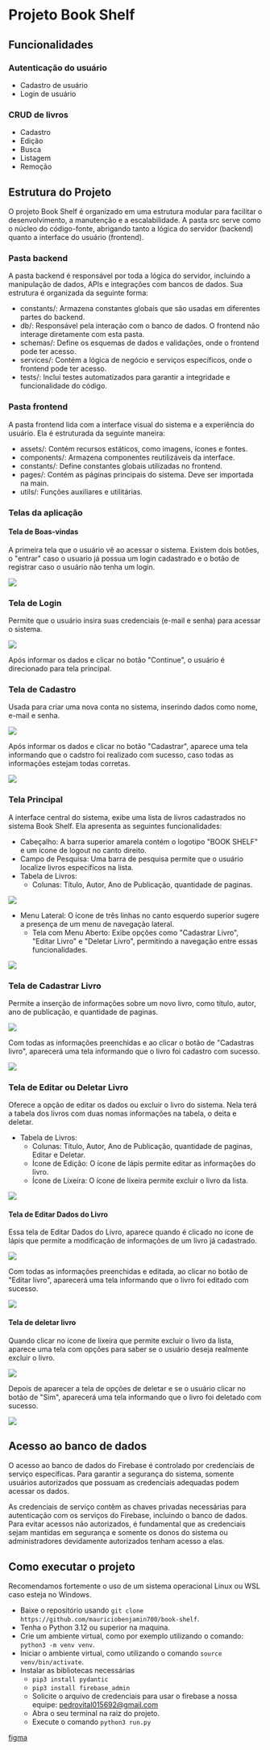 # Projeto Book Shelf

## Funcionalidades

### Autenticação do usuário

- Cadastro de usuário
- Login de usuário

### CRUD de livros

- Cadastro
- Edição
- Busca
- Listagem
- Remoção

## Estrutura do Projeto

O projeto Book Shelf é organizado em uma estrutura modular para facilitar o desenvolvimento, a manutenção e a escalabilidade. A pasta src serve como o núcleo do código-fonte, abrigando tanto a lógica do servidor (backend) quanto a interface do usuário (frontend).

### Pasta backend

A pasta backend é responsável por toda a lógica do servidor, incluindo a manipulação de dados, APIs e integrações com bancos de dados. Sua estrutura é organizada da seguinte forma:

- constants/: Armazena constantes globais que são usadas em diferentes partes do backend.
- db/: Responsável pela interação com o banco de dados. O frontend não interage diretamente com esta pasta.
- schemas/: Define os esquemas de dados e validações, onde o frontend pode ter acesso.
- services/: Contém a lógica de negócio e serviços específicos, onde o frontend pode ter acesso.
- tests/: Inclui testes automatizados para garantir a integridade e funcionalidade do código.

### Pasta frontend

A pasta frontend lida com a interface visual do sistema e a experiência do usuário. Ela é estruturada da seguinte maneira:

- assets/: Contém recursos estáticos, como imagens, ícones e fontes.
- components/: Armazena componentes reutilizáveis da interface.
- constants/: Define constantes globais utilizadas no frontend.
- pages/: Contém as páginas principais do sistema. Deve ser importada na main.
- utils/: Funções auxiliares e utilitárias.

### Telas da aplicação

#### Tela de Boas-vindas

A primeira tela que o usuário vê ao acessar o sistema. Existem dois botões, o "entrar" caso o usuario já possua um login cadastrado e o botão de registrar caso o usuário não tenha um login.

![](./docs/images/Tela%20de%20boas-vindas%20-%20Desktop.png)

### Tela de Login

Permite que o usuário insira suas credenciais (e-mail e senha) para acessar o sistema.

![](./docs/images/Tela%20de%20login%20-%20Desktop.png)

Após informar os dados e clicar no botão "Continue", o usuário é direcionado para tela principal.

### Tela de Cadastro

Usada para criar uma nova conta no sistema, inserindo dados como nome, e-mail e senha.

![](./docs/images/Tela%20de%20Cadastro%20-%20Desktop.png)

Após informar os dados e clicar no botão "Cadastrar", aparece uma tela informando que o cadstro foi realizado com sucesso, caso todas as informações estejam todas corretas.

![](./docs/images/Cadastro%20realizado.png)

### Tela Principal

A interface central do sistema, exibe uma lista de livros cadastrados no sistema Book Shelf. Ela apresenta as seguintes funcionalidades:

- Cabeçalho: A barra superior amarela contém o logotipo "BOOK SHELF" e um ícone de logout no canto direito.
- Campo de Pesquisa: Uma barra de pesquisa permite que o usuário localize livros específicos na lista.
- Tabela de Livros:
  - Colunas: Título, Autor, Ano de Publicação, quantidade de paginas.

![](./docs/images/Tela%20Inicial%20-%20Desktop.png)

- Menu Lateral: O ícone de três linhas no canto esquerdo superior sugere a presença de um menu de navegação lateral. 
  - Tela com Menu Aberto: Exibe opções como "Cadastrar Livro", "Editar Livro" e "Deletar Livro", permitindo a navegação entre essas funcionalidades.
  
![](./docs/images/tela%20com%20menu.png)

### Tela de Cadastrar Livro

Permite a inserção de informações sobre um novo livro, como título, autor, ano de publicação, e quantidade de paginas.

![](./docs/images/Tela%20de%20Cadastrar%20livro%20-%20Desktop.png)

Com todas as informações preenchidas e ao clicar o botão de "Cadastras livro", aparecerá uma tela informando que o livro foi cadastro com sucesso.

![](./docs/images/Livro%20cadastrado.png)

### Tela de Editar ou Deletar Livro

Oferece a opção de editar os dados ou excluir o livro do sistema. Nela terá a tabela dos livros com duas nomas informações na tabela, o deita e deletar.

- Tabela de Livros:
  - Colunas: Título, Autor, Ano de Publicação, quantidade de paginas, Editar e Deletar.
  - Ícone de Edição: O ícone de lápis permite editar as informações do livro.
  - Ícone de Lixeira: O ícone de lixeira permite excluir o livro da lista.

![](./docs/images/Tela%20Editar%20e%20Deletar%20-%20Desktop.png)

#### Tela de Editar Dados do Livro

Essa tela de Editar Dados do Livro, aparece quando é clicado no ícone de lápis que permite a modificação de informações de um livro já cadastrado.

![](./docs/images/Tela%20de%20Editar%20-%20Desktop.png)

Com todas as informações preenchidas e editada, ao clicar no botão de "Editar livro", aparecerá uma tela informando que o livro foi editado com sucesso.

![](./docs/images/Livro%20editado.png)

#### Tela de deletar livro

Quando clicar no ícone de lixeira que permite excluir o livro da lista, aparece uma tela com opções para saber se o usuário deseja realmente excluir o livro.

![](./docs/images/Deletar.png)

Depois de aparecer a tela de opções de deletar e se o usuário clicar no botão de "Sim", aparecerá uma tela informando que o livro foi deletado com sucesso.

![](./docs/images/Livro%20Deletado.png)

## Acesso ao banco de dados

O acesso ao banco de dados do Firebase é controlado por credenciais de serviço específicas. Para garantir a segurança do sistema, somente usuários autorizados que possuam as credenciais adequadas podem acessar os dados.

As credenciais de serviço contêm as chaves privadas necessárias para autenticação com os serviços do Firebase, incluindo o banco de dados. Para evitar acessos não autorizados, é fundamental que as credenciais sejam mantidas em segurança e somente os donos do sistema ou administradores devidamente autorizados tenham acesso a elas.

## Como executar o projeto

Recomendamos fortemente o uso de um sistema operacional Linux ou WSL caso esteja no Windows.

- Baixe o repositório usando `git clone https://github.com/mauriciobenjamin700/book-shelf`.
- Tenha o Python 3.12 ou superior na maquina.
- Crie um ambiente virtual, como por exemplo utilizando o comando: `python3 -m venv venv`.
- Iniciar o ambiente virtual, como utilizando o comando `source venv/bin/activate`.
- Instalar as bibliotecas necessárias
    - `pip3 install pydantic`
    - `pip3 install firebase_admin`
    - Solicite o arquivo de credenciais para usar o firebase a nossa equipe: pedrovital015692@gmail.com
    - Abra o seu terminal na raiz do projeto.
    - Execute o comando `python3 run.py`

[figma](https://www.figma.com/design/xrLJrHbZujpruzcU3WVu6Q/Biblioteca-de-livro?node-id=0-1&t=uGWfxSLcHEIC9Gh8-1)
